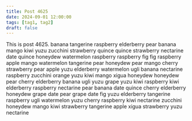 ```yaml
---
title: Post 4625
date: 2024-09-01 12:00:00
tags: [tag1, tag2]
draft: false
---
```

This is post 4625.
banana
tangerine
raspberry
elderberry
pear
banana
mango
kiwi
yuzu
zucchini
strawberry
quince
quince
strawberry
nectarine
date
quince
honeydew
watermelon
raspberry
raspberry
fig
fig
raspberry
apple
mango
watermelon
tangerine
pear
honeydew
pear
mango
cherry
strawberry
pear
apple
yuzu
elderberry
watermelon
ugli
banana
nectarine
raspberry
zucchini
orange
yuzu
kiwi
mango
xigua
honeydew
honeydew
pear
cherry
elderberry
banana
ugli
yuzu
grape
yuzu
kiwi
raspberry
kiwi
elderberry
raspberry
nectarine
pear
banana
date
quince
cherry
elderberry
honeydew
grape
date
pear
grape
date
fig
yuzu
elderberry
tangerine
raspberry
ugli
watermelon
yuzu
cherry
raspberry
kiwi
nectarine
zucchini
honeydew
mango
kiwi
strawberry
tangerine
apple
xigua
strawberry
yuzu
nectarine
